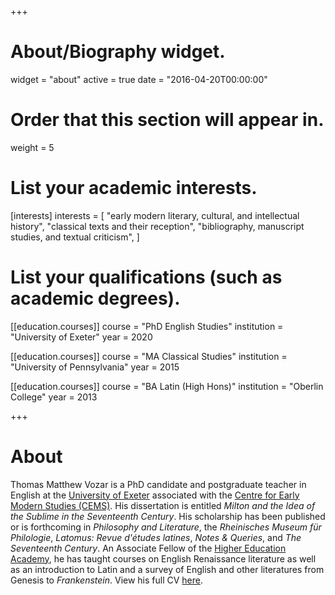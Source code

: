 +++
# About/Biography widget.
widget = "about"
active = true
date = "2016-04-20T00:00:00"

# Order that this section will appear in.
weight = 5

# List your academic interests.
[interests]
  interests = [
    "early modern literary, cultural, and intellectual history",
    "classical texts and their reception",
    "bibliography, manuscript studies, and textual criticism",
  ]

# List your qualifications (such as academic degrees).
[[education.courses]]
  course = "PhD English Studies"
  institution = "University of Exeter"
  year = 2020

[[education.courses]]
  course = "MA Classical Studies"
  institution = "University of Pennsylvania"
  year = 2015

[[education.courses]]
  course = "BA Latin (High Hons)"
  institution = "Oberlin College"
  year = 2013
 
+++

# About

Thomas Matthew Vozar is a PhD candidate and postgraduate teacher in English at the [University of Exeter](https://humanities.exeter.ac.uk/english/) associated with the [Centre for Early Modern Studies (CEMS)](https://humanities.exeter.ac.uk/history/research/centres/earlymodern/). His dissertation is entitled *Milton and the Idea of the Sublime in the Seventeenth Century*. His scholarship has been published or is forthcoming in *Philosophy and Literature*, the *Rheinisches Museum für Philologie*, *Latomus: Revue d'études latines*, *Notes & Queries*, and *The Seventeenth Century*. An Associate Fellow of the [Higher Education Academy](https://www.heacademy.ac.uk/), he has taught courses on English Renaissance literature as well as an introduction to Latin and a survey of English and other literatures from Genesis to *Frankenstein*.  View his full CV [here](pdf/CV_Vozar_new.pdf).
